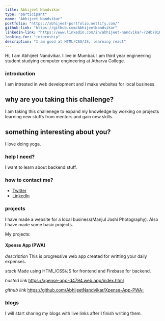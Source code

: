 ```yaml
---
title: Abhijeet Nandvikar
type: "participant"
name: "Abhijeet Nandvikar"
portfolio: "https://abhijeet-portfolio.netlify.com/"
github-link: "https://github.com/AbhijeetNandvikar"
linkedin-link: "https://www.linkedin.com/in/abhijeet-nandvikar-724b7818b/"
looking-for: "internship"
description: "I am good at HTML/CSS/JS, learning react"
---
```


Hi, I am Abhijeet Nandvikar. I live in Mumbai. I am third year engineering student studying computer engineering at Atharva College.

### introduction

I am intrested in web development and I make websites for local business.

## why are you taking this challenge?

I am taking this challenege to expand my knowledge by working on projects learning new stuffs from mentors and gain new skills.

## something interesting about you?

I love doing yoga.

### help I need?

I want to learn about backend stuff.

### how to contact me?

- [Twitter](https://twitter.com/AbhijeetNandvi1)
- [LinkedIn](https://www.linkedin.com/in/abhijeet-nandvikar-724b7818b/)

### projects

I have made a website for a local business(Manjul Joshi Photography). Also I have made some basic projects. 

My projects:

#### Xpense App (PWA)

_description_ This is progressive web app created for writting your daily expenses.

_stack_ Made using HTML/CSS/JS for frontend and Firebase for backend.

_hosted link_ https://xpense-app-d4794.web.app/index.html

_github link_ https://github.com/AbhijeetNandvikar/Xpense-App-PWA-



### blogs

I will start sharing my blogs with live links after I finish writing them.

